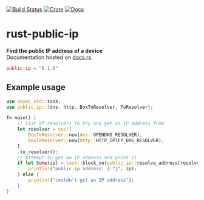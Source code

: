 [![Build Status](https://travis-ci.com/avitex/rust-public-ip.svg?branch=master)](https://travis-ci.com/avitex/rust-public-ip)
[![Crate](https://img.shields.io/crates/v/public-ip.svg)](https://crates.io/crates/public-ip)
[![Docs](https://docs.rs/public-ip/badge.svg)](https://docs.rs/public-ip)

# rust-public-ip

**Find the public IP address of a device**  
Documentation hosted on [docs.rs](https://docs.rs/public-ip).

```toml
public-ip = "0.1.0"
```

## Example usage

```rust
use async_std::task;
use public_ip::{dns, http, BoxToResolver, ToResolver};

fn main() {
    // List of resolvers to try and get an IP address from
    let resolver = vec![
        BoxToResolver::new(dns::OPENDNS_RESOLVER),
        BoxToResolver::new(http::HTTP_IPIFY_ORG_RESOLVER),
    ]
    .to_resolver();
    // Attempt to get an IP address and print it
    if let Some(ip) = task::block_on(public_ip::resolve_address(resolver)) {
        println!("public ip address: {:?}", ip);
    } else {
        println!("couldn't get an IP address");
    }
}
```